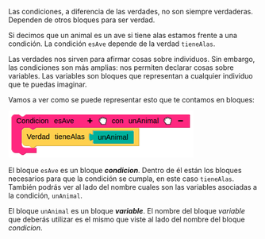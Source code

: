 Las condiciones, a diferencia de las verdades, no son siempre verdaderas. Dependen de otros bloques para ser verdad. 

Si decimos que un animal es un ave si tiene alas estamos frente a una condición. La condición `esAve` depende de la verdad `tieneAlas`. 

Las verdades nos sirven para afirmar cosas sobre individuos. Sin embargo, las condiciones son más amplias: nos permiten declarar cosas sobre variables. Las variables son bloques que representan a cualquier individuo que te puedas imaginar.

Vamos a ver como se puede representar esto que te contamos en bloques:

<img src="https://raw.githubusercontent.com/MumukiProject/mumuki-guia-prologBlockly-demo-proyecto-final-genius-dock/master/assets/Screenshot%20from%202018-11-08%2021-48-08_1541724496913.png" alt="Screenshot from 2018-11-08 21-48-08_1541724496913.png" width="auto" height="auto">

El bloque `esAve` es un bloque **_condicion_**. Dentro de él están los bloques necesarios para que la condición se cumpla, en este caso `tieneAlas`. También podrás ver al lado del nombre cuales son las variables asociadas a la condición, `unAnimal`.

El bloque `unAnimal` es un bloque **_variable_**. El nombre del bloque _variable_ que deberás utilizar es el mismo que viste al lado del nombre del bloque _condicion_.